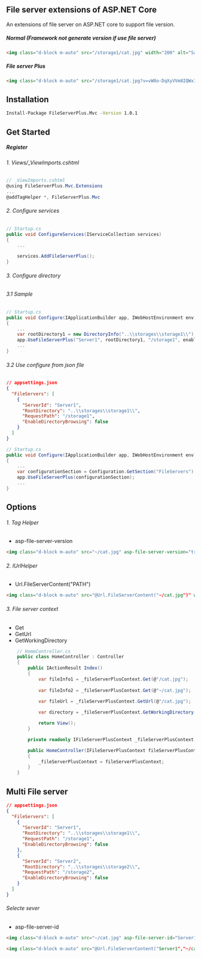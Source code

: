 ## File server extensions of ASP.NET Core

An extensions of file server on ASP.NET core to support file version.

##### Normal (Framework not generate version if use file server)
```html
<img class="d-block m-auto" src="/storage1/cat.jpg" width="200" alt="Sample cat">
```

##### File server Plus
```html
<img class="d-block m-auto" src="/storage1/cat.jpg?v=vW8o-DqXyVVm8IQWxIOh8eFuv91UvMW9uJ2ei1a2vX8" width="200" alt="Sample cat">
```

## Installation

```sh
Install-Package FileServerPlus.Mvc -Version 1.0.1
```

## Get Started

##### Register

###### 1. Views/_ViewImports.cshtml

```csharp
// _ViewImports.cshtml
@using FileServerPlus.Mvc.Extensions
... 
@addTagHelper *, FileServerPlus.Mvc
```

###### 2. Configure services 
```csharp
// Startup.cs
public void ConfigureServices(IServiceCollection services)
{
    ...

    services.AddFileServerPlus();
}
```

###### 3. Configure directory

###### 3.1 Sample 
```csharp
// Startup.cs
public void Configure(IApplicationBuilder app, IWebHostEnvironment env)
{
    ...
    var rootDirectory1 = new DirectoryInfo("..\\storages\\storage1\\");
    app.UseFileServerPlus("Server1", rootDirectory1, "/storage1", enableDirectoryBrowsing: true);
    ...
}
```

###### 3.2 Use configure from json file 

```json
// appsettings.json
{
  "FileServers": [
    {
      "ServerId": "Server1",
      "RootDirectory": "..\\storages\\storage1\\",
      "RequestPath": "/storage1",
      "EnableDirectoryBrowsing": false
    }
  ]
}
```

```csharp
// Startup.cs
public void Configure(IApplicationBuilder app, IWebHostEnvironment env)
{
    ...
    var configurationSection = Configuration.GetSection("FileServers");
    app.UseFileServerPlus(configurationSection);
    ...
}
```

## Options
###### 1. Tag Helper 
- asp-file-server-version

```html
<img class="d-block m-auto" src="~/cat.jpg" asp-file-server-version="true" width="200" alt="Sample cat" />
```

###### 2. IUrlHelper
- Url.FileServerContent("PATH")

```html
<img class="d-block m-auto" src="@Url.FileServerContent("~/cat.jpg")" width="200" alt="Sample cat" /> 
``` 


###### 3. File server context
- Get
- GetUrl
- GetWorkingDirectory

```csharp
    // HomeController.cs
    public class HomeController : Controller
    {
        public IActionResult Index()
        {
            var fileInfo1 = _fileServerPlusContext.Get(@"/cat.jpg");
            
            var fileInfo2 = _fileServerPlusContext.Get(@"~/cat.jpg");

            var fileUrl = _fileServerPlusContext.GetUrl(@"/cat.jpg");
            
            var directory = _fileServerPlusContext.GetWorkingDirectory();

            return View();
        }

        private readonly IFileServerPlusContext _fileServerPlusContext;

        public HomeController(IFileServerPlusContext fileServerPlusContext)
        {
            _fileServerPlusContext = fileServerPlusContext;
        }
    }
```

## Multi File server

```json
// appsettings.json
{
  "FileServers": [
    {
      "ServerId": "Server1",
      "RootDirectory": "..\\storages\\storage1\\",
      "RequestPath": "/storage1",
      "EnableDirectoryBrowsing": false
    },
    {
      "ServerId": "Server2",
      "RootDirectory": "..\\storages\\storage2\\",
      "RequestPath": "/storage2",
      "EnableDirectoryBrowsing": false
    }
  ]
}
```

###### Selecte sever
- asp-file-server-id

```html
<img class="d-block m-auto" src="~/cat.jpg" asp-file-server-id="Server1" asp-file-server-version="true" width="200" alt="Sample cat" />
```

```html
<img class="d-block m-auto" src="@Url.FileServerContent("Server1","~/cat.jpg")" width="200" alt="Sample cat" />
```